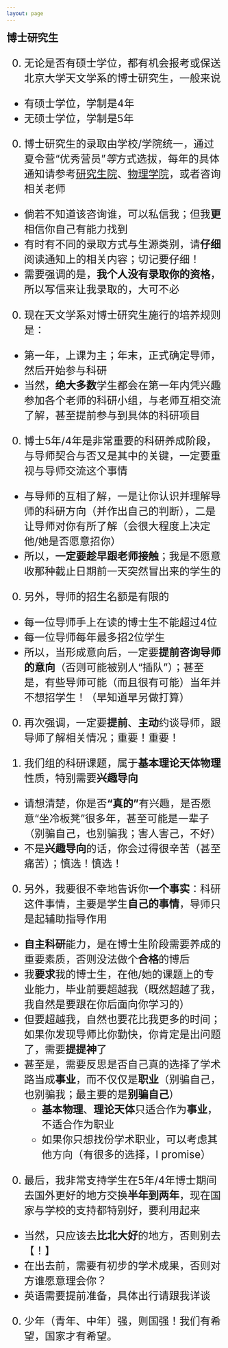 ```yaml
---
layout: page
---
```


<big><big><big> **博士研究生**

0. 无论是否有硕士学位，都有机会报考或保送北京大学天文学系的博士研究生，一般来说
  - 有硕士学位，学制是4年
  - 无硕士学位，学制是5年

0. 博士研究生的录取由学校/学院统一，通过夏令营“优秀营员”*等*方式选拔，每年的具体通知请参考[研究生院](https://grs.pku.edu.cn/)、[物理学院](http://www.phy.pku.edu.cn/)，或者咨询相关老师
  - 倘若不知道该咨询谁，可以私信我；但我**更**相信你自己有能力找到
  - 有时有不同的录取方式与生源类别，请**仔细**阅读通知上的相关内容；切记要仔细！
  - 需要强调的是，**我个人没有录取你的资格**，所以写信来让我录取的，大可不必

0. 现在天文学系对博士研究生施行的培养规则是：
  - 第一年，上课为主；年末，正式确定导师，然后开始参与科研
  - 当然，**绝大多数**学生都会在第一年内凭兴趣参加各个老师的科研小组，与老师互相交流了解，甚至提前参与到具体的科研项目

0. 博士5年/4年是非常重要的科研养成阶段，与导师契合与否又是其中的关键，一定要重视与导师交流这个事情
  - 与导师的互相了解，一是让你认识并理解导师的科研方向（并作出自己的判断），二是让导师对你有所了解（会很大程度上决定他/她是否愿意招你）
  - 所以，**一定要趁早跟老师接触**；我是不愿意收那种截止日期前一天突然冒出来的学生的

0. 另外，导师的招生名额是有限的
  - 每一位导师手上在读的博士生不能超过4位
  - 每一位导师每年最多招2位学生
  - 所以，当形成意向后，一定要**提前咨询导师的意向**（否则可能被别人“插队”）；甚至是，有些导师可能（而且很有可能）当年并不想招学生！（早知道早另做打算）

0. 再次强调，一定要**提前**、**主动**约谈导师，跟导师了解相关情况；重要！重要！

0. 我们组的科研课题，属于**基本理论天体物理**性质，特别需要**兴趣导向**
  - 请想清楚，你是否<b>“真的”</b>有兴趣，是否愿意“坐冷板凳”很多年，甚至可能是一辈子（别骗自己，也别骗我；害人害己，不好）
  - 不是**兴趣导向**的话，你会过得很辛苦（甚至痛苦）；慎选！慎选！

0. 另外，我要很不幸地告诉你**一个事实**：科研这件事情，主要是学生**自己的事情**，导师只是起辅助指导作用
  - **自主科研**能力，是在博士生阶段需要养成的重要素质，否则没法做个**合格**的博后
  - 我**要求**我的博士生，在他/她的课题上的专业能力，毕业前要超越我（既然超越了我，我自然是要跟在你后面向你学习的）
  - 但要超越我，自然也要花比我更多的时间；如果你发现导师比你勤快，你肯定是出问题了，需要**提提神**了
  - 甚至是，需要反思是否自己真的选择了学术路当成**事业**，而不仅仅是**职业**（别骗自己，也别骗我；最主要的是**别骗自己**）
    + **基本物理**、**理论天体**只适合作为**事业**，不适合作为职业
    + 如果你只想找份学术职业，可以考虑其他方向（有很多的选择，I promise）

0. 最后，我非常支持学生在5年/4年博士期间去国外更好的地方交换**半年到两年**，现在国家与学校的支持都特别好，要利用起来
  - 当然，只应该去**比北大好**的地方，否则别去【！】
  - 在出去前，需要有初步的学术成果，否则对方谁愿意理会你？
  - 英语需要提前准备，具体出行请跟我详谈

0. 少年（青年、中年）强，则国强！我们有希望，国家才有希望。